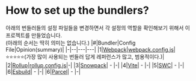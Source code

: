 # How to set up the bundlers?
아래의 번들러들의 설정 파일들을 변경하면서 각 설정의 역할을 확인해보기 위해서 이 프로젝트를 만들었습니다.    
(아래의 순서는 딱히 의미는 없습니다.)
|#|Bundler|Config File|Opinion(summary)|
|-|--|---|---|
|1|[Webpack](https://webpack.kr/guides/)|[webpack.config.js](webpack.config.js)|⭐⭐⭐⭐⭐(가장 많이 사용되는 번들러 답게 레퍼런스가 많고, 범용적이다.)|
|2|[Rollup](https://rollupjs.org/guide/en/#overview)|[rollup.config.js](rollup.config.js)|-|
|3|[Snowpack](https://www.snowpack.dev/tutorials/quick-start)| - |-|
|4|[Vite](https://vitejs-kr.github.io/guide/)| - |-|
|5|[SWC](https://swc.rs/docs/usage/bundling)| - |-|
|6|[Esbuild](https://esbuild.github.io/)| - |-|
|6|[Parcel](https://ko.parceljs.org/)| - |-|

